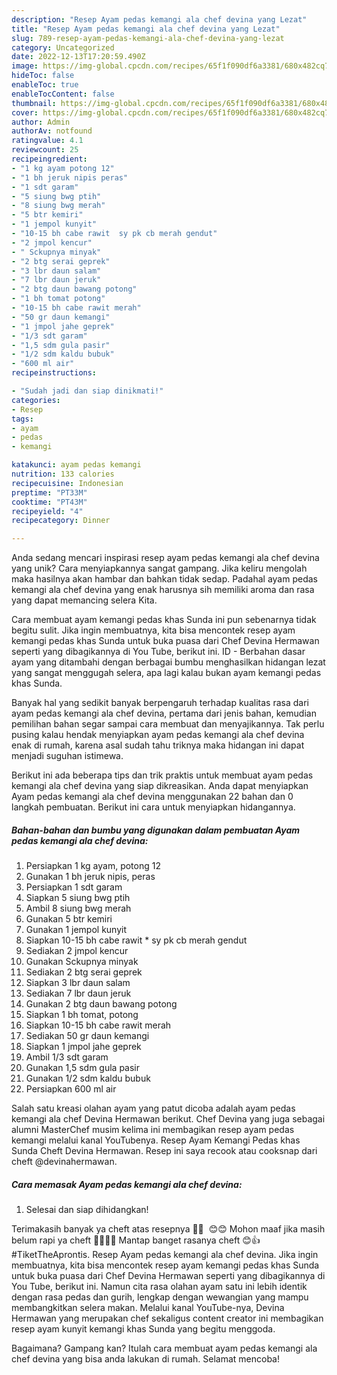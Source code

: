 ```yaml
---
description: "Resep Ayam pedas kemangi ala chef devina yang Lezat"
title: "Resep Ayam pedas kemangi ala chef devina yang Lezat"
slug: 789-resep-ayam-pedas-kemangi-ala-chef-devina-yang-lezat
category: Uncategorized
date: 2022-12-13T17:20:59.490Z
image: https://img-global.cpcdn.com/recipes/65f1f090df6a3381/680x482cq70/ayam-pedas-kemangi-ala-chef-devina-foto-resep-utama.jpg
hideToc: false
enableToc: true
enableTocContent: false
thumbnail: https://img-global.cpcdn.com/recipes/65f1f090df6a3381/680x482cq70/ayam-pedas-kemangi-ala-chef-devina-foto-resep-utama.jpg
cover: https://img-global.cpcdn.com/recipes/65f1f090df6a3381/680x482cq70/ayam-pedas-kemangi-ala-chef-devina-foto-resep-utama.jpg
author: Admin
authorAv: notfound
ratingvalue: 4.1
reviewcount: 25
recipeingredient:
- "1 kg ayam potong 12"
- "1 bh jeruk nipis peras"
- "1 sdt garam"
- "5 siung bwg ptih"
- "8 siung bwg merah"
- "5 btr kemiri"
- "1 jempol kunyit"
- "10-15 bh cabe rawit  sy pk cb merah gendut"
- "2 jmpol kencur"
- " Sckupnya minyak"
- "2 btg serai geprek"
- "3 lbr daun salam"
- "7 lbr daun jeruk"
- "2 btg daun bawang potong"
- "1 bh tomat potong"
- "10-15 bh cabe rawit merah"
- "50 gr daun kemangi"
- "1 jmpol jahe geprek"
- "1/3 sdt garam"
- "1,5 sdm gula pasir"
- "1/2 sdm kaldu bubuk"
- "600 ml air"
recipeinstructions:

- "Sudah jadi dan siap dinikmati!"
categories:
- Resep
tags:
- ayam
- pedas
- kemangi

katakunci: ayam pedas kemangi 
nutrition: 133 calories
recipecuisine: Indonesian
preptime: "PT33M"
cooktime: "PT43M"
recipeyield: "4"
recipecategory: Dinner

---
```





Anda sedang mencari inspirasi resep ayam pedas kemangi ala chef devina yang unik? Cara menyiapkannya sangat gampang. Jika keliru mengolah maka hasilnya akan hambar dan bahkan tidak sedap. Padahal ayam pedas kemangi ala chef devina yang enak harusnya sih memiliki aroma dan rasa yang dapat memancing selera Kita.





Cara membuat ayam kemangi pedas khas Sunda ini pun sebenarnya tidak begitu sulit. Jika ingin membuatnya, kita bisa mencontek resep ayam kemangi pedas khas Sunda untuk buka puasa dari Chef Devina Hermawan seperti yang dibagikannya di You Tube, berikut ini. ID - Berbahan dasar ayam yang ditambahi dengan berbagai bumbu menghasilkan hidangan lezat yang sangat menggugah selera, apa lagi kalau bukan ayam kemangi pedas khas Sunda.

Banyak hal yang sedikit banyak berpengaruh terhadap kualitas rasa dari ayam pedas kemangi ala chef devina, pertama dari jenis bahan, kemudian pemilihan bahan segar sampai cara membuat dan menyajikannya. Tak perlu pusing kalau hendak menyiapkan ayam pedas kemangi ala chef devina enak di rumah, karena asal sudah tahu triknya maka hidangan ini dapat menjadi suguhan istimewa.






Berikut ini ada beberapa tips dan trik praktis untuk membuat ayam pedas kemangi ala chef devina yang siap dikreasikan. Anda dapat menyiapkan Ayam pedas kemangi ala chef devina menggunakan 22 bahan dan 0 langkah pembuatan. Berikut ini cara untuk menyiapkan hidangannya.

<!--inarticleads1-->

##### Bahan-bahan dan bumbu yang digunakan dalam pembuatan Ayam pedas kemangi ala chef devina:

1. Persiapkan 1 kg ayam, potong 12
1. Gunakan 1 bh jeruk nipis, peras
1. Persiapkan 1 sdt garam
1. Siapkan 5 siung bwg ptih
1. Ambil 8 siung bwg merah
1. Gunakan 5 btr kemiri
1. Gunakan 1 jempol kunyit
1. Siapkan 10-15 bh cabe rawit * sy pk cb merah gendut
1. Sediakan 2 jmpol kencur
1. Gunakan  Sckupnya minyak
1. Sediakan 2 btg serai geprek
1. Siapkan 3 lbr daun salam
1. Sediakan 7 lbr daun jeruk
1. Gunakan 2 btg daun bawang potong
1. Siapkan 1 bh tomat, potong
1. Siapkan 10-15 bh cabe rawit merah
1. Sediakan 50 gr daun kemangi
1. Siapkan 1 jmpol jahe geprek
1. Ambil 1/3 sdt garam
1. Gunakan 1,5 sdm gula pasir
1. Gunakan 1/2 sdm kaldu bubuk
1. Persiapkan 600 ml air


Salah satu kreasi olahan ayam yang patut dicoba adalah ayam pedas kemangi ala chef Devina Hermawan berikut. Chef Devina yang juga sebagai alumni MasterChef musim kelima ini membagikan resep ayam pedas kemangi melalui kanal YouTubenya. Resep Ayam Kemangi Pedas khas Sunda Cheft Devina Hermawan. Resep ini saya recook atau cooksnap dari cheft @devinahermawan. 

<!--inarticleads2-->

##### Cara memasak Ayam pedas kemangi ala chef devina:


1. Selesai dan siap dihidangkan!

Terimakasih banyak ya cheft atas resepnya 🙏🙏 ️ ️😊😊 Mohon maaf jika masih belum rapi ya cheft 🤭🤭🙏🙏 Mantap banget rasanya cheft ️😊👍 #TiketTheAprontis. Resep Ayam pedas kemangi ala chef devina. Jika ingin membuatnya, kita bisa mencontek resep ayam kemangi pedas khas Sunda untuk buka puasa dari Chef Devina Hermawan seperti yang dibagikannya di You Tube, berikut ini. Namun cita rasa olahan ayam satu ini lebih identik dengan rasa pedas dan gurih, lengkap dengan wewangian yang mampu membangkitkan selera makan. Melalui kanal YouTube-nya, Devina Hermawan yang merupakan chef sekaligus content creator ini membagikan resep ayam kunyit kemangi khas Sunda yang begitu menggoda. 

Bagaimana? Gampang kan? Itulah cara membuat ayam pedas kemangi ala chef devina yang bisa anda lakukan di rumah. Selamat mencoba!
